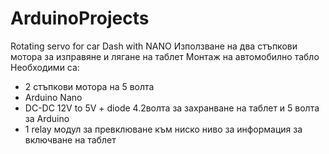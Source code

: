 # ArduinoProjects
Rotating servo for car Dash with NANO
Използване на два стъпкови мотора за изправяне и лягане на таблет 
Монтаж на автомобилно табло
Необходими са: 
- 2 стъпкови мотора на 5 волта
- Arduino Nano
- DC-DC 12V to 5V + diode 4.2волта за захранване на таблет и 5 волта за Arduino
- 1 relay модул за превклюване към ниско ниво за информация за включване на таблет

